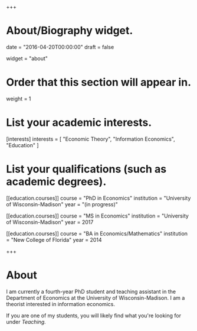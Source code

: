 +++
# About/Biography widget.

date = "2016-04-20T00:00:00"
draft = false

widget = "about"

# Order that this section will appear in.
weight = 1

# List your academic interests.
[interests]
  interests = [
    "Economic Theory",
    "Information Economics",
    "Education"
  ]

# List your qualifications (such as academic degrees).
[[education.courses]]
  course = "PhD in Economics"
  institution = "University of Wisconsin-Madison"
  year = "(in progress)"

[[education.courses]]
  course = "MS in Economics"
  institution = "University of Wisconsin-Madison"
  year = 2017

[[education.courses]]
  course = "BA in Economics/Mathematics"
  institution = "New College of Florida"
  year = 2014
 
+++

# About

I am currently a fourth-year PhD student and teaching assistant in the Department of Economics at the University of Wisconsin-Madison. I am a theorist interested in information economics.  

If you are one of my students, you will likely find what you're looking for under *Teaching.*

